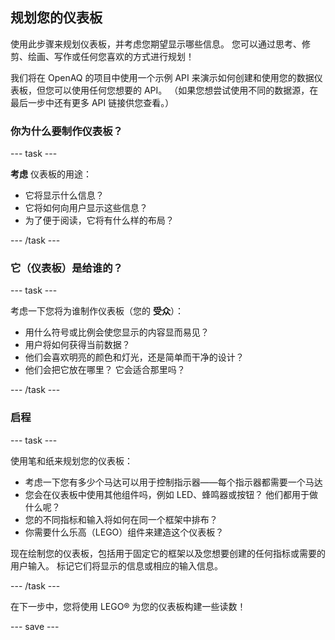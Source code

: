 ## 规划您的仪表板

使用此步骤来规划仪表板，并考虑您期望显示哪些信息。 您可以通过思考、修剪、绘画、写作或任何您喜欢的方式进行规划！

我们将在 OpenAQ 的项目中使用一个示例 API 来演示如何创建和使用您的数据仪表板，但您可以使用任何您想要的 API。 （如果您想尝试使用不同的数据源，在最后一步中还有更多 API 链接供您查看。）

### 你为什么要制作仪表板？

--- task ---

**考虑** 仪表板的用途：

+ 它将显示什么信息？
+ 它将如何向用户显示这些信息？
+ 为了便于阅读，它将有什么样的布局？


--- /task ---

### 它（仪表板）是给谁的？

--- task ---

考虑一下您将为谁制作仪表板（您的 **受众**）：

+ 用什么符号或比例会使您显示的内容显而易见？
+ 用户将如何获得当前数据？
+ 他们会喜欢明亮的颜色和灯光，还是简单而干净的设计？
+ 他们会把它放在哪里？ 它会适合那里吗？

--- /task ---

### 启程

--- task ---

使用笔和纸来规划您的仪表板：

+ 考虑一下您有多少个马达可以用于控制指示器——每个指示器都需要一个马达
+ 您会在仪表板中使用其他组件吗，例如 LED、蜂鸣器或按钮？ 他们都用于做什么呢？
+ 您的不同指标和输入将如何在同一个框架中排布？
+ 你需要什么乐高（LEGO）组件来建造这个仪表板？

现在绘制您的仪表板，包括用于固定它的框架以及您想要创建的任何指标或需要的用户输入。 标记它们将显示的信息或相应的输入信息。

--- /task ---

在下一步中，您将使用 LEGO® 为您的仪表板构建一些读数！


--- save ---
